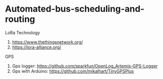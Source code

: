 # Automated-bus-scheduling-and-routing

LoRa Technology 
1. https://www.thethingsnetwork.org/
2. https://lora-alliance.org/

GPS
1. Gps logger: https://github.com/sparkfun/OpenLog_Artemis-GPS-Logger
2. Gps with Arduino: https://github.com/mikalhart/TinyGPSPlus
